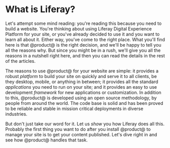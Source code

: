# What is Liferay? [](id=what-is-liferay)

Let's attempt some mind reading: you're reading this because you need to build
a website. You're thinking about using Liferay Digital Experience Platform for
your site, or you've already decided to use it and you want to learn all about
it. Either way, you've come to the right place. What you'll find here is that
@product@ is the right decision, and we'll be happy to tell you all the reasons
why. But since you might be in a rush, we'll give you all the reasons in a
nutshell right here, and then you can read the details in the rest of the
articles. 

The reasons to use @product@ for your website are simple: it provides a robust
*platform* to build your site on quickly and serve it to all clients, be they
desktop, mobile, or anything in between; it provides all the standard
*applications* you need to run on your site; and it provides an easy to use
development *framework* for new applications or customization. In addition to
this, @product@ is developed using an open source methodology, by people from
around the world. The code base is solid and has been proved to be reliable and
stable in mission critical deployments in diverse industries. 

But don't just take our word for it. Let us *show* you how Liferay does all
this. Probably the first thing you want to do after you install @product@ to
manage your site is to get your content published. Let's dive right in and see
how @product@ handles that task. 
